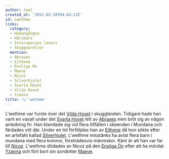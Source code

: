 ```yaml
---
author: Joel
created_at: '2011-02-18T04:43:13Z'
id: Lwethme
links:
  category:
  - Hädangångna
  - Härskare
  - Interspecies lovers
  - Skuggvarelser
  mention:
  - Abraxes
  - Eithene
  - Ensliga Ön
  - Maeve
  - Nicoz
  - Silverhjulet
  - Svarta Hovet
  - Vilda Hovet
  - Yzanna
title: 'L''wethme'
---
```


L'wethme var furste över det [Vilda Hovet] i skugglanden. Tidigare hade han varit en vasall under
det [Svarta Hovet] lett av [Abraxes] men bröt sig av någon anledning fri. Han blandade sig vid flera
tillfällen i skeenden i Mundana och färdades vitt där. Under en tid förföljdes han av [Eithene] då
hon sökte efter en artefakt kallad [Silverhjulet]. L'wethme misstänks ha avlat flera barn i mundana
med flera kvinnor, företrädesvis människor. Känt är att han var far till [Nicoz]. L'wethme dödades
av Nicoz på den [Ensliga Ön] efter att ha mördat [Yzanna] och fört bort sin sondotter [Maeve].

  [Vilda Hovet]: Vilda_Hovet
  [Svarta Hovet]: Svarta_Hovet
  [Abraxes]: Abraxes
  [Eithene]: Eithene
  [Silverhjulet]: Silverhjulet
  [Nicoz]: Nicoz
  [Ensliga Ön]: Ensliga_Ön
  [Yzanna]: Yzanna
  [Maeve]: Maeve